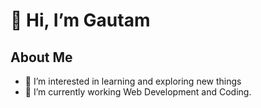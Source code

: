 # 👋 Hi, I’m Gautam 


## About Me
- 👀 I’m interested in learning and exploring new things
- 🌱 I’m currently working Web Development and Coding.

<!---
Gautam-012/Gautam-012 is a ✨ special ✨ repository because its `README.md` (this file) appears on your GitHub profile.
You can click the Preview link to take a look at your changes.
--->
